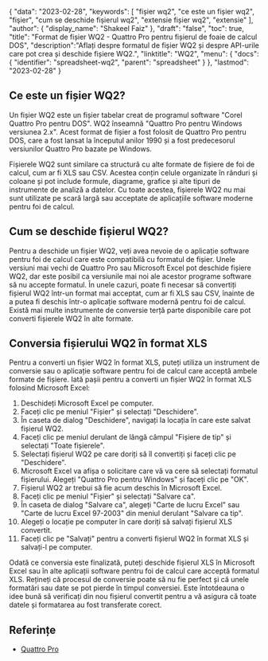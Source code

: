 {
"data": "2023-02-28",
  "keywords": [
"fișier wq2",
"ce este un fișier wq2",
"fişier",
"cum se deschide fișierul wq2",
"extensie fișier wq2",
"extensie"
],
  "author": {
"display_name": "Shakeel Faiz"
},
"draft": "false",
"toc": true,
"title": "Format de fișier WQ2 - Quattro Pro pentru fișierul de foaie de calcul DOS",
  "description":"Aflați despre formatul de fișier WQ2 și despre API-urile care pot crea și deschide fișiere WQ2.",
"linktitle": "WQ2",
  "menu": {
    "docs": {
      "identifier": "spreadsheet-wq2",
      "parent": "spreadsheet"
}
},
"lastmod": "2023-02-28"
}

## Ce este un fișier WQ2?

Un fișier WQ2 este un fișier tabelar creat de programul software "Corel Quattro Pro pentru DOS". WQ2 înseamnă "Quattro Pro pentru Windows versiunea 2.x". Acest format de fișier a fost folosit de Quattro Pro pentru DOS, care a fost lansat la începutul anilor 1990 și a fost predecesorul versiunilor Quattro Pro bazate pe Windows.

Fișierele WQ2 sunt similare ca structură cu alte formate de fișiere de foi de calcul, cum ar fi XLS sau CSV. Acestea conțin celule organizate în rânduri și coloane și pot include formule, diagrame, grafice și alte tipuri de instrumente de analiză a datelor. Cu toate acestea, fișierele WQ2 nu mai sunt utilizate pe scară largă sau acceptate de aplicațiile software moderne pentru foi de calcul.

## Cum se deschide fișierul WQ2?

Pentru a deschide un fișier WQ2, veți avea nevoie de o aplicație software pentru foi de calcul care este compatibilă cu formatul de fișier. Unele versiuni mai vechi de Quattro Pro sau Microsoft Excel pot deschide fișiere WQ2, dar este posibil ca versiunile mai noi ale acestor programe software să nu accepte formatul. În unele cazuri, poate fi necesar să convertiți fișierul WQ2 într-un format mai acceptat, cum ar fi XLS sau CSV, înainte de a putea fi deschis într-o aplicație software modernă pentru foi de calcul. Există mai multe instrumente de conversie terță parte disponibile care pot converti fișierele WQ2 în alte formate.

## Conversia fișierului WQ2 în format XLS

Pentru a converti un fișier WQ2 în format XLS, puteți utiliza un instrument de conversie sau o aplicație software pentru foi de calcul care acceptă ambele formate de fișiere. Iată pașii pentru a converti un fișier WQ2 în format XLS folosind Microsoft Excel:

1. Deschideți Microsoft Excel pe computer.
2. Faceți clic pe meniul "Fișier" și selectați "Deschidere".
3. În caseta de dialog "Deschidere", navigați la locația în care este salvat fișierul WQ2.
4. Faceți clic pe meniul derulant de lângă câmpul "Fișiere de tip" și selectați "Toate fișierele".
5. Selectați fișierul WQ2 pe care doriți să îl convertiți și faceți clic pe "Deschidere".
6. Microsoft Excel va afișa o solicitare care vă va cere să selectați formatul fișierului. Alegeți "Quattro Pro pentru Windows" și faceți clic pe "OK".
7. Fișierul WQ2 ar trebui să fie acum deschis în Microsoft Excel.
8. Faceți clic pe meniul "Fișier" și selectați "Salvare ca".
9. În caseta de dialog "Salvare ca", alegeți "Carte de lucru Excel" sau "Carte de lucru Excel 97-2003" din meniul derulant "Salvare ca tip".
10. Alegeți o locație pe computer în care doriți să salvați fișierul XLS convertit.
11. Faceți clic pe "Salvați" pentru a converti fișierul WQ2 în format XLS și salvați-l pe computer.

Odată ce conversia este finalizată, puteți deschide fișierul XLS în Microsoft Excel sau în alte aplicații software pentru foi de calcul care acceptă formatul XLS. Rețineți că procesul de conversie poate să nu fie perfect și că unele formatări sau date se pot pierde în timpul conversiei. Este întotdeauna o idee bună să verificați din nou fișierul convertit pentru a vă asigura că toate datele și formatarea au fost transferate corect.

## Referințe
* [Quattro Pro](https://en.wikipedia.org/wiki/Quattro_Pro)
